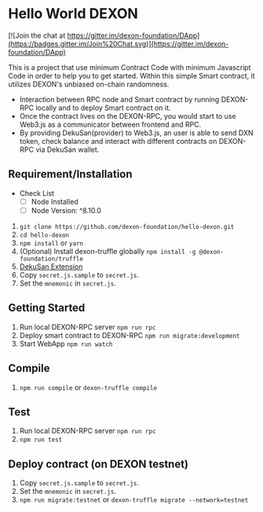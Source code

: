 # Hello World DEXON

[![Join the chat at https://gitter.im/dexon-foundation/DApp](https://badges.gitter.im/Join%20Chat.svg)](https://gitter.im/dexon-foundation/DApp)


This is a project that use minimum Contract Code with minimum Javascript Code in order to help you to get started. Within this simple Smart contract, it utilizes DEXON's unbiased on-chain randomness.


- Interaction between RPC node and Smart contract by running DEXON-RPC locally and to deploy Smart contract on it.
- Once the contract lives on the DEXON-RPC, you would start to use Web3.js as a communicator between frontend and RPC.
- By providing DekuSan(provider) to Web3.js, an user is able to send DXN token, check balance and interact with different contracts on DEXON-RPC via DekuSan wallet.


## Requirement/Installation

- Check List
  - [ ] Node Installed
  - [ ] Node Version: ^8.10.0 

1. `git clone https://github.com/dexon-foundation/hello-dexon.git`
2. `cd hello-dexon`
3. `npm install` or `yarn`
4. (Optional) Install dexon-truffle globally `npm install -g @dexon-foundation/truffle`
5. [DekuSan Extension](https://dexon.org/faucet)
6. Copy `secret.js.sample` to `secret.js`.
7. Set the `mnemonic` in `secret.js`.

## Getting Started
1. Run local DEXON-RPC server `npm run rpc`
2. Deploy smart contract to DEXON-RPC `npm run migrate:development`
3. Start WebApp `npm run watch`

## Compile
1. `npm run compile` or `dexon-truffle compile`

## Test
1. Run local DEXON-RPC server `npm run rpc`
2. `npm run test`

## Deploy contract (on DEXON testnet)
1. Copy `secret.js.sample` to `secret.js`.
2. Set the `mnemonic` in `secret.js`.
3. `npm run migrate:testnet` or `dexon-truffle migrate --network=testnet`
